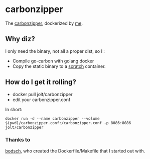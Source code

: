 # carbonzipper

The [carbonzipper](https://github.com/dgryski/carbonzipper), dockerized by [me](https://github.com/joltcan).

## Why diz?

I only need the binary, not all a proper dist, so I :
* Compile go-carbon with golang docker
* Copy the static binary to a [scratch](https://hub.docker.com/_/scratch/) container.

## How do I get it rolling?

* docker pull jolt/carbonzipper
* edit your carbonzipper.conf 

In short:
```shell
docker run -d --name carbonzipper --volume $(pwd)/carbonzipper.conf:/carbonzipper.conf -p 8086:8086 jolt/carbonzipper
```

### Thanks to
[bodsch](https://github.com/bodsch/docker-go-carbon), who created the Dockerfile/Makefile that I started out with.
